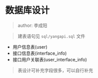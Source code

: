 # 数据库设计
> author: 李成阳

> 建表语句见 `sql/yangapi.sql` 文件
- 用户信息表(user)
- 接口信息表(interface_info)
- 接口用户关联表(user_interface_info)
> 表设计可补充字段很多，可以自行补充

